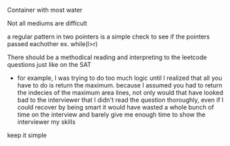 Container with most water

Not all mediums are difficult

a regular pattern in two pointers is a simple check to see if the pointers passed eachother ex. while(l>r)

There should be a methodical reading and interpreting to the leetcode questions just like on the SAT
- for example, I was trying to do too much logic until I realized that all you have to do is return the maximum. 
because I assumed you had to return the indecies of the maximum area lines, not only would that have looked bad
to the interviewer that I didn't read the question thoroughly, even if I could recover by being smart 
it would have wasted a whole bunch of time on the interview and barely give me enough time 
to show the interviewer my skills

keep it simple